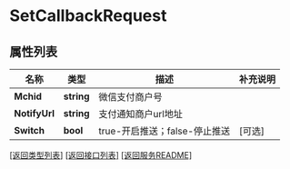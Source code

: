# SetCallbackRequest

## 属性列表

名称 | 类型 | 描述 | 补充说明
------------ | ------------- | ------------- | -------------
**Mchid** | **string** | 微信支付商户号 | 
**NotifyUrl** | **string** | 支付通知商户url地址 | 
**Switch** | **bool** | true-开启推送；false-停止推送 | [可选] 

[\[返回类型列表\]](README.md#类型列表)
[\[返回接口列表\]](README.md#接口列表)
[\[返回服务README\]](README.md)


